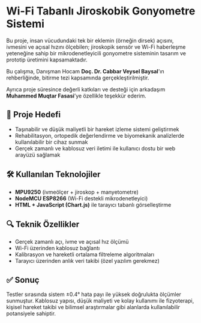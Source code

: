 # Wi-Fi Tabanlı Jiroskobik Gonyometre Sistemi

Bu proje, insan vücudundaki tek bir eklemin (örneğin dirsek) açısını, ivmesini ve açısal hızını ölçebilen; jiroskopik sensör ve Wi-Fi haberleşme yeteneğine sahip bir mikrodenetleyicili gonyometre sisteminin tasarım ve prototip üretimini kapsamaktadır. 

Bu çalışma, Danışman Hocam **Doç. Dr. Cabbar Veysel Baysal**'ın rehberliğinde, bitirme tezi kapsamında gerçekleştirilmiştir.

Ayrıca proje süresince değerli katkıları ve desteği için arkadaşım **Muhammed Muqtar Fasasi**’ye özellikle teşekkür ederim.

## 🎯 Proje Hedefi

- Taşınabilir ve düşük maliyetli bir hareket izleme sistemi geliştirmek  
- Rehabilitasyon, ortopedik değerlendirme ve biyomekanik analizlerde kullanılabilir bir cihaz sunmak  
- Gerçek zamanlı ve kablosuz veri iletimi ile kullanıcı dostu bir web arayüzü sağlamak

## 🛠️ Kullanılan Teknolojiler

- **MPU9250** (ivmeölçer + jiroskop + manyetometre)
- **NodeMCU ESP8266** (Wi-Fi destekli mikrodenetleyici)
- **HTML + JavaScript (Chart.js)** ile tarayıcı tabanlı görselleştirme

## 🔍 Teknik Özellikler

- Gerçek zamanlı açı, ivme ve açısal hız ölçümü  
- Wi-Fi üzerinden kablosuz bağlantı  
- Kalibrasyon ve hareketli ortalama filtreleme algoritmaları  
- Tarayıcı üzerinden anlık veri takibi (özel yazılım gerekmez)  

## ✅ Sonuç

Testler sırasında sistem ±0.4° hata payı ile yüksek doğrulukta ölçümler sunmuştur. Kablosuz yapısı, düşük maliyeti ve kolay kullanımı ile fizyoterapi, kişisel hareket takibi ve bilimsel araştırmalar gibi alanlarda kullanılabilir potansiyele sahiptir.
